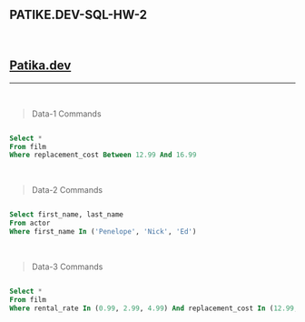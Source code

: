 ## PATIKE.DEV-SQL-HW-2

<br>

## [Patika.dev](https://www.patika.dev/tr)

---

<br>

> Data-1 Commands

```sql

Select *
From film
Where replacement_cost Between 12.99 And 16.99

```

<br>

> Data-2 Commands

```sql

Select first_name, last_name
From actor
Where first_name In ('Penelope', 'Nick', 'Ed')

```

<br>

> Data-3 Commands

```sql

Select *
From film
Where rental_rate In (0.99, 2.99, 4.99) And replacement_cost In (12.99, 15.99, 28.99)

```
